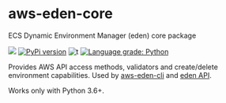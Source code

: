# aws-eden-core

ECS Dynamic Environment Manager (eden) core package

![](https://img.shields.io/badge/python-3.6+-blue.svg) 
[![PyPi version](https://img.shields.io/pypi/v/aws-eden-core.svg)](https://pypi.python.org/pypi/aws-eden-core/)
![t](https://img.shields.io/badge/status-beta-orange.svg)
[![Language grade: Python](https://img.shields.io/lgtm/grade/python/g/baikonur-oss/terraform-aws-lambda-kinesis-to-es.svg?logo=lgtm&logoWidth=18)](https://lgtm.com/projects/g/baikonur-oss/terraform-aws-lambda-kinesis-to-es/context:python)

Provides AWS API access methods, validators and create/delete environment capabilities. Used by [aws-eden-cli](https://github.com/baikonur-oss/aws-eden-cli) and [eden API](https://github.com/baikonur-oss/terraform-aws-lambda-eden-api). 

Works only with Python 3.6+.
